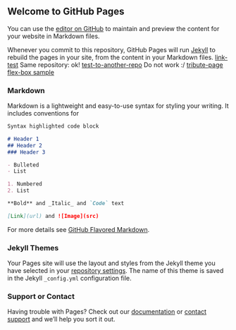 ## Welcome to GitHub Pages

You can use the [editor on GitHub](https://github.com/Vitor-Felix/Vitor-Felix.github.io/edit/master/index.md) to maintain and preview the content for your website in Markdown files.

Whenever you commit to this repository, GitHub Pages will run [Jekyll](https://jekyllrb.com/) to rebuild the pages in your site, from the content in your Markdown files.
[link-test](tribute.html) Same repository: ok!
[test-to-another-repo](https://github.com/Vitor-Felix/Responsive-Web-Design-Projects-Build-a-Tribute-Page/blob/main/index.html) Do not work :/
[tribute-page](freecodecamp/resp-web-design/tribute-page/tribute.html)
[flex-box sample](flex-box-sample/flex-box-sample.html)
### Markdown

Markdown is a lightweight and easy-to-use syntax for styling your writing. It includes conventions for

```markdown
Syntax highlighted code block

# Header 1
## Header 2
### Header 3

- Bulleted
- List

1. Numbered
2. List

**Bold** and _Italic_ and `Code` text

[Link](url) and ![Image](src)
```

For more details see [GitHub Flavored Markdown](https://guides.github.com/features/mastering-markdown/).

### Jekyll Themes

Your Pages site will use the layout and styles from the Jekyll theme you have selected in your [repository settings](https://github.com/Vitor-Felix/Vitor-Felix.github.io/settings). The name of this theme is saved in the Jekyll `_config.yml` configuration file.

### Support or Contact

Having trouble with Pages? Check out our [documentation](https://docs.github.com/categories/github-pages-basics/) or [contact support](https://github.com/contact) and we’ll help you sort it out.
